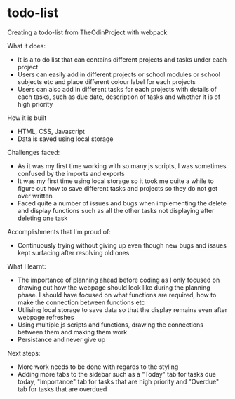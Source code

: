 # todo-list
Creating a todo-list from TheOdinProject with webpack

What it does:
- It is a to do list that can contains different projects and tasks under each project
- Users can easily add in different projects or school modules or school subjects etc and place different colour label for each projects
- Users can also add in different tasks for each projects with details of each tasks, such as due date, description of tasks and whether it is of high priority

How it is built
- HTML, CSS, Javascript
- Data is saved using local storage

Challenges faced:
- As it was my first time working with so many js scripts, I was sometimes confused by the imports and exports
- It was my first time using local storage so it took me quite a while to figure out how to save different tasks and projects so they do not get over written
- Faced quite a number of issues and bugs when implementing the delete and display functions such as all the other tasks not displaying after deleting one task

Accomplishments that I'm proud of:
- Continuously trying without giving up even though new bugs and issues kept surfacing after resolving old ones

What I learnt:
- The importance of planning ahead before coding as I only focused on drawing out how the webpage should look like during the planning phase. I should have focused on what functions are required, how to make the connection between functions etc
- Utilising local storage to save data so that the display remains even after webpage refreshes
- Using multiple js scripts and functions, drawing the connections between them and making them work
- Persistance and never give up

Next steps:
- More work needs to be done with regards to the styling
- Adding more tabs to the sidebar such as a "Today" tab for tasks due today, "Importance" tab for tasks that are high priority and "Overdue" tab for tasks that are overdued
